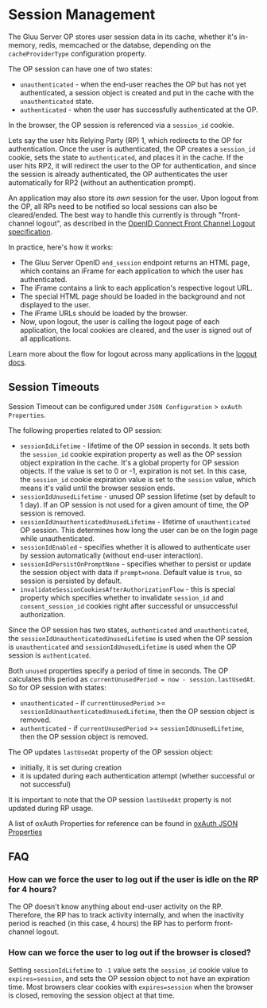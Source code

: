 # Session Management

The Gluu Server OP stores user session data in its cache, whether it's in-memory, redis, memcached or the databse, depending on the `cacheProviderType` configuration property. 

The OP session can have one of two states:

- `unauthenticated` - when the end-user reaches the OP but has not yet authenticated, a session object is created and put in the cache with the `unauthenticated` state.  
- `authenticated` - when the user has successfully authenticated at the OP. 

In the browser, the OP session is referenced via a `session_id` cookie.
 
Lets say the user hits Relying Party (RP) 1, which redirects to the OP for authentication. Once the user is authenticated, the OP creates a `session_id` cookie, sets the state to `authenticated`, and places it in the cache. If the user hits RP2, it will redirect the user to the OP for authentication, and since the session is already authenticated, the OP authenticates the user automatically for RP2 (without an authentication prompt).  
 
An application may also store its *own* session for the user. Upon logout from the OP, all RPs need to be notified so local sessions can also be cleared/ended. The best way to handle this currently is through "front-channel logout", as described in the [OpenID Connect Front Channel Logout specification](http://openid.net/specs/openid-connect-frontchannel-1_0.html). 

In practice, here's how it works:

 - The Gluu Server OpenID `end_session` endpoint returns an HTML page, which contains an iFrame for each application to which the user has authenticated. 
 - The iFrame contains a link to each application's respective logout URL. 
 - The special HTML page should be loaded in the background and not displayed to the user. 
 - The iFrame URLs should be loaded by the browser. 
 - Now, upon logout, the user is calling the logout page of each application, the local cookies are cleared, and the user is signed out of all applications.  

Learn more about the flow for logout across many applications in the [logout docs](../operation/logout.md).  

## Session Timeouts  

Session Timeout can be configured under `JSON Configuration` > `oxAuth Properties`.

The following properties related to OP session:

- `sessionIdLifetime` - lifetime of the OP session in seconds. It sets both the `session_id` cookie expiration property as well as the OP session object expiration in the cache. It's a global property for OP session objects. If the value is set to 0 or -1, expiration is not set. In this case, the `session_id` cookie expiration value is set to the `session` value, which means it's valid until the browser session ends.
- `sessionIdUnusedLifetime` - unused OP session lifetime (set by default to 1 day). If an OP session is not used for a given amount of time, the OP session is removed. 
- `sessionIdUnauthenticatedUnusedLifetime` - lifetime of `unauthenticated` OP session. This determines how long the user can be on the login page while unauthenticated. 
- `sessionIdEnabled` - specifies whether it is allowed to authenticate user by session automatically (without end-user interaction).  
- `sessionIdPersistOnPromptNone` - specifies whether to persist or update the session object with data if `prompt=none`. Default value is `true`, so session is persisted by default.
- `invalidateSessionCookiesAfterAuthorizationFlow` - this is special property which specifies whether to invalidate `session_id` and `consent_session_id` cookies right after successful or unsuccessful authorization. 

Since the OP session has two states, `authenticated` and `unauthenticated`, the `sessionIdUnauthenticatedUnusedLifetime` is used when the OP session is `unauthenticated` and `sessionIdUnusedLifetime` is used when the OP session is `authenticated`.

Both `unused` properties specify a period of time in seconds. The OP calculates this period as `currentUnusedPeriod = now - session.lastUsedAt`. So for OP session with states:

- `unauthenticated` - if `currentUnusedPeriod` >= `sessionIdUnauthenticatedUnusedLifetime`, then the OP session object is removed.
- `authenticated` - if `currentUnusedPeriod` >= `sessionIdUnusedLifetime`, then the OP session object is removed.

The OP updates `lastUsedAt` property of the OP session object:

- initially, it is set during creation
- it is updated during each authentication attempt (whether successful or not successful)

It is important to note that the OP session `lastUsedAt` property is not updated during RP usage.

A list of oxAuth Properties for reference can be found in 
[oxAuth JSON Properties](../reference/JSON-oxauth-prop.md)

## FAQ

### How can we force the user to log out if the user is idle on the RP for 4 hours?

The OP doesn't know anything about end-user activity on the RP. Therefore, the RP has to track activity internally, and when the inactivity period is reached (in this case, 4 hours) the RP has to perform front-channel logout.

### How can we force the user to log out if the browser is closed?

Setting `sessionIdLifetime` to `-1` value sets the `session_id` cookie value to `expires=session`, and sets the OP session object to not have an expiration time. Most browsers clear cookies with `expires=session` when the browser is closed, removing the session object at that time. 
